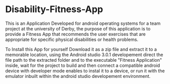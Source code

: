# Disability-Fitness-App
This is an Application Developed for android operating systems for a team project at the university of Derby,
the purpose of this application is to provide a Fitness App that recommends the user exercises that are appropriate for 
specific physical disabilities or health problems.

To Install this App for yourself Download it as a zip file and extract it to a memorable location, using the Android studio
3.0.1 developement direct the file path to the extracted folder and to the executable "Fitness Application" inside,
wait for the project to build and then connect a compatible android device with developer mode enables to instal it to a device, 
or run it with the emulator inbuilt within the android studio developement environment.
